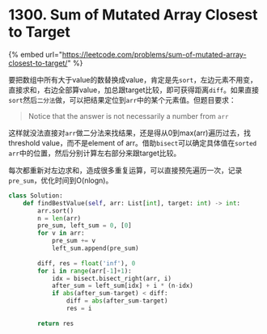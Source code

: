 # 1300. Sum of Mutated Array Closest to Target

{% embed url="https://leetcode.com/problems/sum-of-mutated-array-closest-to-target/" %}

要把数组中所有大于value的数替换成value，肯定是先`sort`，左边元素不用变，直接求和，右边全部算value，加总跟target比较，即可获得距离`diff`。如果直接`sort`然后`二分法`做，可以把结果定位到`arr`中的某个元素值。但题目要求：

> Notice that the answer is not necessarily a number from `arr`

这样就没法直接对`arr`做二分法来找结果，还是得从0到max\(arr\)遍历过去，找 threshold value，而不是element of arr。借助`bisect`可以确定具体值在`sorted arr`中的位置，然后分别计算左右部分来跟target比较。

每次都重新对左边求和，造成很多重复运算，可以直接预先遍历一次，记录`pre_sum`，优化时间到O\(nlogn\)。

```python
class Solution:
    def findBestValue(self, arr: List[int], target: int) -> int:
        arr.sort()
        n = len(arr)
        pre_sum, left_sum = 0, [0]
        for v in arr:
            pre_sum += v
            left_sum.append(pre_sum)
            
        diff, res = float('inf'), 0
        for i in range(arr[-1]+1):
            idx = bisect.bisect_right(arr, i)
            after_sum = left_sum[idx] + i * (n-idx)
            if abs(after_sum-target) < diff:
                diff = abs(after_sum-target)
                res = i
                
        return res
```

